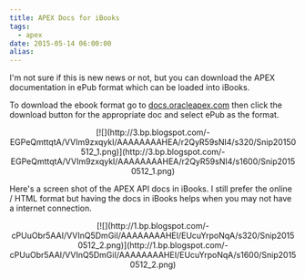 ```yaml
---
title: APEX Docs for iBooks
tags:
  - apex
date: 2015-05-14 06:00:00
alias:
---
```


I'm not sure if this is new news or not, but you can download the APEX documentation in ePub format which can be loaded into iBooks.

To download the ebook format go to [docs.oracleapex.com](http://docs.oracleapex.com/) then click the download button for the appropriate doc and select ePub as the format.

<div class="separator" style="clear: both; text-align: center;">[![](http://3.bp.blogspot.com/-EGPeQmttqtA/VVIm9zxqykI/AAAAAAAAHEA/r2QyR59sNI4/s320/Snip20150512_1.png)](http://3.bp.blogspot.com/-EGPeQmttqtA/VVIm9zxqykI/AAAAAAAAHEA/r2QyR59sNI4/s1600/Snip20150512_1.png)</div><span id="goog_1339159400"></span><span id="goog_1339159401"></span>

Here's a screen shot of the APEX API docs in iBooks. I still prefer the online / HTML format but having the docs in iBooks helps when you may not have a internet connection.

<div class="separator" style="clear: both; text-align: center;">[![](http://1.bp.blogspot.com/-cPUuObr5AAI/VVInQ5DmGiI/AAAAAAAAHEI/EUcuYrpoNqA/s320/Snip20150512_2.png)](http://1.bp.blogspot.com/-cPUuObr5AAI/VVInQ5DmGiI/AAAAAAAAHEI/EUcuYrpoNqA/s1600/Snip20150512_2.png)</div>

<div>
</div>
